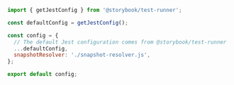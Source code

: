```js filename="./test-runner-jest.config.js" renderer="common" language="js"
import { getJestConfig } from '@storybook/test-runner';

const defaultConfig = getJestConfig();

const config = {
  // The default Jest configuration comes from @storybook/test-runner
  ...defaultConfig,
  snapshotResolver: './snapshot-resolver.js',
};

export default config;
```

